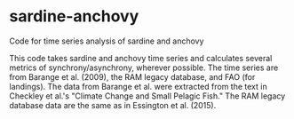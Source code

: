 # sardine-anchovy
Code for time series analysis of sardine and anchovy 

This code takes sardine and anchovy time series and calculates several metrics of synchrony/asynchrony, wherever possible. The time series are from Barange et al. (2009), the RAM legacy database, and FAO (for landings). The data from Barange et al. were extracted from the text in Checkley et al.'s "Climate Change and Small Pelagic Fish." The RAM legacy database data are the same as in Essington et al. (2015). 

